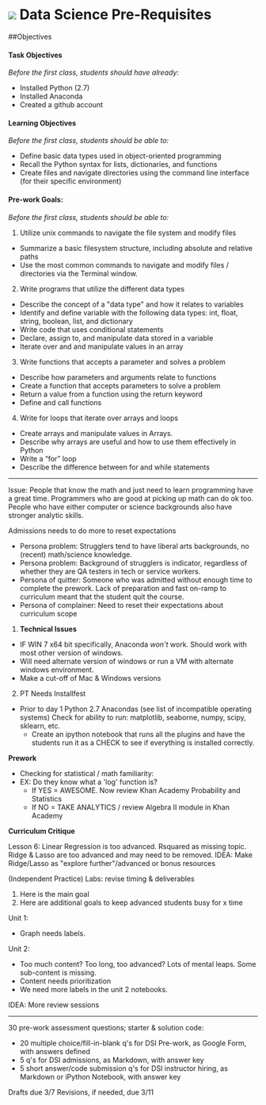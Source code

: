 # ![](https://ga-dash.s3.amazonaws.com/production/assets/logo-9f88ae6c9c3871690e33280fcf557f33.png) Data Science Pre-Requisites

##Objectives

#### Task Objectives
*Before the first class, students should have already:*
- Installed Python (2.7)
- Installed Anaconda
- Created a github account


#### Learning Objectives
*Before the first class, students should be able to:*
- Define basic data types used in object-oriented programming
- Recall the Python syntax for lists, dictionaries, and functions
- Create files and navigate directories using the command line interface (for their specific environment)

#### Pre-work Goals:
*Before the first class, students should be able to:*

1. Utilize unix commands to navigate the file system and modify files
  - Summarize a basic filesystem structure, including absolute and relative paths
  - Use the most common commands to navigate and modify files / directories via the Terminal window.

2. Write programs that utilize the different data types
  - Describe the concept of a "data type" and how it relates to variables
  - Identify and define variable with the following data types: int, float, string, boolean, list, and dictionary
  - Write code that uses conditional statements
  - Declare, assign to, and manipulate data stored in a variable
  - Iterate over and and manipulate values in an array

3. Write functions that accepts a parameter and solves a problem
  - Describe how parameters and arguments relate to functions
  - Create a function that accepts parameters to solve a problem
  - Return a value from a function using the return keyword
  - Define and call functions 

4. Write for loops that iterate over arrays and loops
  - Create arrays and manipulate values in Arrays.
  - Describe why arrays are useful and how to use them effectively in Python
  - Write a “for” loop
  - Describe the difference between for and while statements 
  

--- 


Issue: People that know the math and just need to learn programming have a great time. Programmers who are good at picking up math can do ok too. People who have either computer or science backgrounds also have stronger analytic skills. 

Admissions needs to do more to reset expectations 

* Persona problem: Strugglers tend to have liberal arts backgrounds, no (recent) math/science knowledge.
* Persona problem: Background of strugglers is indicator, regardless of whether they are QA testers in tech or service workers. 
* Persona of quitter: Someone who was admitted without enough time to complete the prework. Lack of preparation and fast on-ramp to curriculum meant that the student quit the course.
* Persona of complainer: Need to reset their expectations about curriculum scope


1. **Technical Issues**
* IF WIN 7 x64 bit specifically, Anaconda *won't* work. Should work with most other version of windows.
* Will need alternate version of windows or run a VM with alternate windows environment.
* Make a cut-off of Mac & Windows versions

2. PT Needs Installfest
- Prior to day 1
Python 2.7
Anacondas (see list of incompatible operating systems)
Check for ability to run: matplotlib, seaborne, numpy, scipy, sklearn, etc. 
  - Create an ipython notebook that runs all the plugins and have the students run it as a CHECK to see if everything is installed correctly.

**Prework**
* Checking for statistical / math familiarity:
* EX: Do they know what a 'log' function is?
  * If YES = AWESOME. Now review Khan Academy Probability and Statistics
  * If NO = TAKE ANALYTICS / review Algebra II module in Khan Academy

**Curriculum Critique**

Lesson 6: Linear Regression is too advanced. Rsquared as missing topic. Ridge & Lasso are too advanced and may need to be removed.
IDEA: Make Ridge/Lasso as "explore further"/advanced or bonus resources

(Independent Practice) Labs: revise timing & deliverables

1. Here is the main goal
2. Here are additional goals to keep advanced students busy for x time

Unit 1:
- Graph needs labels.

Unit 2: 
- Too much content? Too long, too advanced? Lots of mental leaps. Some sub-content is missing.
- Content needs prioritization
- We need more labels in the unit 2 notebooks.


IDEA: More review sessions 


---

30 pre-work assessment questions; starter & solution code:
- 20 multiple choice/fill-in-blank q's for DSI Pre-work, as Google Form, with answers defined
- 5 q's for DSI admissions, as Markdown, with answer key
- 5 short answer/code submission q's for DSI instructor hiring, as Markdown or iPython Notebook, with answer key

Drafts due 3/7
Revisions, if needed, due 3/11
